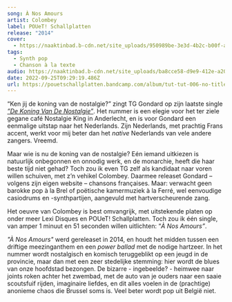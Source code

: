 ```yaml
---
song: À Nos Amours
artist: Colombey
label: POUeT! Schallplatten
release: "2014"
cover:
  - https://naaktinbad.b-cdn.net/site_uploads/950989be-3e3d-4b2c-b00f-ad58521a43b4.jpg
tags:
  - Synth pop
  - Chanson à la texte
audio: https://naaktinbad.b-cdn.net/site_uploads/ba8cce58-d9e9-412e-a206-13015698f2d8.mp3
date: 2022-09-25T09:29:19.486Z
url: https://pouetschallplatten.bandcamp.com/album/tut-tut-006-no-title
---
```

“Ken jij de koning van de nostalgie?” zingt TG Gondard op zijn laatste single *[”De Koning Van De Nostalgie”](https://youtu.be/RWlQrlBx4qA)*. Het nummer is een elegie voor het ter ziele gegane café Nostalgie King in Anderlecht, en is voor Gondard een eenmalige uitstap naar het Nederlands. Zijn Nederlands, met prachtig Frans accent, werkt voor mij beter dan het *native* Nederlands van vele andere zangers. Vreemd.

Maar wie is nu de koning van de nostalgie? Eén iemand uitkiezen is natuurlijk onbegonnen en onnodig werk, en de monarchie, heeft die haar beste tijd niet gehad? Toch zou ik even TG zelf als kandidaat naar voren willen schuiven, met z’n vehikel Colombey. Daarmee releaset Gondard – volgens zijn eigen website – chansons françaises. Maar: verwacht geen barokke pop à la Brel of poëtische kamermuziek à la Ferré, wel eenvoudige casiodrums en -synthpartijen, aangevuld met hartverscheurende zang.

Het oeuvre van Colombey is best omvangrijk, met uitstekende platen op onder meer Lexi Disques en POUeT! Schallplatten. Toch zou ik één single, van amper 1 minuut en 51 seconden willen uitlichten: “*À Nos Amours”*.

*"À Nos Amours"* werd gereleaset in 2014, en houdt het midden tussen een driftige meezinganthem en een *power ballad* met de nodige hartzeer. In het nummer wordt nostalgisch en komisch teruggeblikt op een jeugd in de provincie, maar dan met een zeer stedelijke stemming: hier wordt de blues van onze hoofdstad bezongen. De bizarre - ingebeelde? - heimwee naar joints roken achter het zwembad, met de auto van je ouders naar een saaie scoutsfuif rijden, imaginaire liefdes, en dit alles voelen in de (prachtige) anonieme chaos die Brussel soms is. Veel beter wordt pop uit België niet.